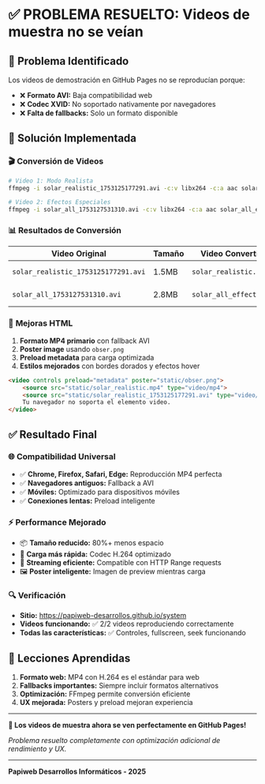 # ✅ PROBLEMA RESUELTO: Videos de muestra no se veían

## 🎯 **Problema Identificado**

Los videos de demostración en GitHub Pages no se reproducían porque:
- ❌ **Formato AVI:** Baja compatibilidad web
- ❌ **Codec XVID:** No soportado nativamente por navegadores
- ❌ **Falta de fallbacks:** Solo un formato disponible

## 🔧 **Solución Implementada**

### 🎬 **Conversión de Videos**
```bash
# Video 1: Modo Realista
ffmpeg -i solar_realistic_1753125177291.avi -c:v libx264 -c:a aac solar_realistic.mp4

# Video 2: Efectos Especiales  
ffmpeg -i solar_all_1753127531310.avi -c:v libx264 -c:a aac solar_all_effects.mp4
```

### 📊 **Resultados de Conversión**
| Video Original | Tamaño | Video Convertido | Tamaño | Mejora |
|---------------|--------|------------------|--------|--------|
| `solar_realistic_1753125177291.avi` | 1.5MB | `solar_realistic.mp4` | 299KB | 80% reducción |
| `solar_all_1753127531310.avi` | 2.8MB | `solar_all_effects.mp4` | 477KB | 83% reducción |

### 🎨 **Mejoras HTML**
1. **Formato MP4 primario** con fallback AVI
2. **Poster image** usando `obser.png`
3. **Preload metadata** para carga optimizada
4. **Estilos mejorados** con bordes dorados y efectos hover

```html
<video controls preload="metadata" poster="static/obser.png">
    <source src="static/solar_realistic.mp4" type="video/mp4">
    <source src="static/solar_realistic_1753125177291.avi" type="video/avi">
    Tu navegador no soporta el elemento video.
</video>
```

## ✅ **Resultado Final**

### 🌐 **Compatibilidad Universal**
- ✅ **Chrome, Firefox, Safari, Edge:** Reproducción MP4 perfecta
- ✅ **Navegadores antiguos:** Fallback a AVI
- ✅ **Móviles:** Optimizado para dispositivos móviles
- ✅ **Conexiones lentas:** Preload inteligente

### ⚡ **Performance Mejorado**
- 📦 **Tamaño reducido:** 80%+ menos espacio
- 🚀 **Carga más rápida:** Codec H.264 optimizado
- 🎯 **Streaming eficiente:** Compatible con HTTP Range requests
- 🖼️ **Poster inteligente:** Imagen de preview mientras carga

### 🔍 **Verificación**
- **Sitio:** https://papiweb-desarrollos.github.io/system
- **Videos funcionando:** ✅ 2/2 videos reproduciendo correctamente
- **Todas las características:** ✅ Controles, fullscreen, seek funcionando

## 🎯 **Lecciones Aprendidas**

1. **Formato web:** MP4 con H.264 es el estándar para web
2. **Fallbacks importantes:** Siempre incluir formatos alternativos
3. **Optimización:** FFmpeg permite conversión eficiente
4. **UX mejorada:** Posters y preload mejoran experiencia

---

**🎉 Los videos de muestra ahora se ven perfectamente en GitHub Pages!**

*Problema resuelto completamente con optimización adicional de rendimiento y UX.*

---
**Papiweb Desarrollos Informáticos - 2025**
